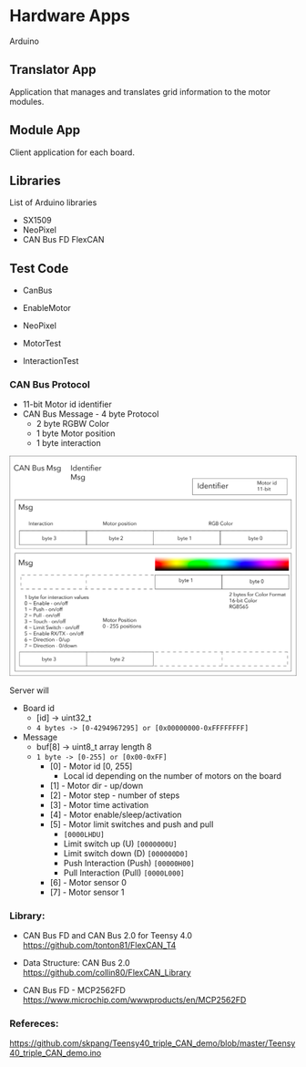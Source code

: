 # Hardware Apps

Arduino

## Translator App

Application that manages and translates grid information to the motor modules.

## Module App

Client application for each board.

## Libraries

List of Arduino libraries

- SX1509
- NeoPixel
- CAN Bus FD FlexCAN

## Test Code

- CanBus

- EnableMotor

- NeoPixel

- MotorTest

- InteractionTest

### CAN Bus Protocol


- 11-bit Motor id identifier
- CAN Bus Message - 4 byte Protocol
  - 2 byte RGBW Color
  - 1 byte Motor position
  - 1 byte interaction

![CAN Bus Block](/Docs/Designs/CanBus/25042020_CANBusMsg.png)

Server will

  - Board id
    - [id] -> uint32_t
    - ````4 bytes -> [0-4294967295] or [0x00000000-0xFFFFFFFF]````
  - Message
    - buf[8] -> uint8_t array length 8
    - ````1 byte -> [0-255] or [0x00-0xFF]````
      - [0] - Motor id [0, 255]
          - Local id depending on the number of motors on the board
      - [1] - Motor dir - up/down
      - [2] - Motor step  - number of steps
      - [3] - Motor time activation
      - [4] - Motor enable/sleep/activation
      - [5] - Motor limit switches and push and pull
          - ```[0000LHDU]```
          - Limit switch up   (U)    ```[0000000U]```
          - Limit switch down (D)    ```[000000D0]```
          - Push Interaction (Push)  ```[00000H00]```
          - Pull Interaction (Pull)  ```[0000L000]```
      - [6] - Motor sensor 0
      - [7] - Motor sensor 1

### Library:

  - CAN Bus FD and CAN Bus 2.0 for  Teensy 4.0
    https://github.com/tonton81/FlexCAN_T4

  - Data Structure:
    CAN Bus 2.0
    https://github.com/collin80/FlexCAN_Library

  - CAN Bus FD - MCP2562FD
    https://www.microchip.com/wwwproducts/en/MCP2562FD

### Refereces:

  https://github.com/skpang/Teensy40_triple_CAN_demo/blob/master/Teensy40_triple_CAN_demo.ino
